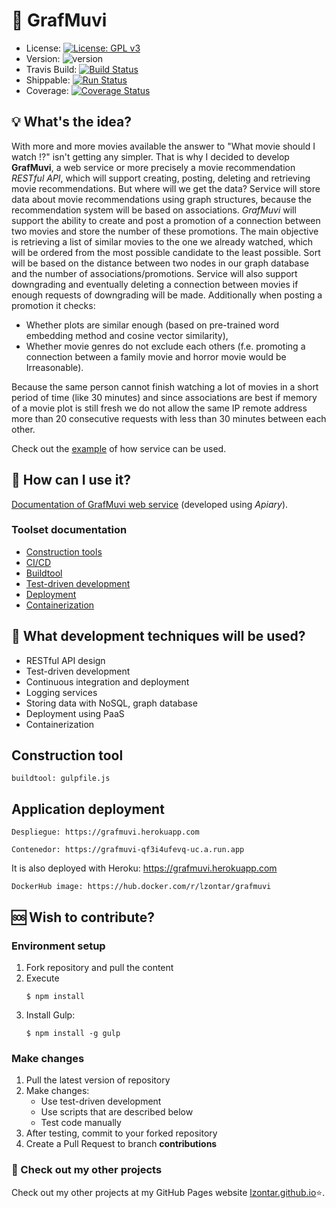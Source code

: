 # :movie_camera: GrafMuvi
- License: [![License: GPL v3](https://img.shields.io/badge/License-GPLv3-blue.svg)](https://www.gnu.org/licenses/gpl-3.0)
- Version: ![version](https://img.shields.io/badge/version-0.4.1-blue)
- Travis Build: [![Build Status](https://travis-ci.com/lzontar/GrafMuvi.svg?branch=master)](https://travis-ci.com/lzontar/GrafMuvi)
- Shippable: [![Run Status](https://api.shippable.com/projects/5d950376945f6b00077d2707/badge?branch=master)](https://app.shippable.com/github/lzontar/GrafMuvi/dashboard)
- Coverage: [![Coverage Status](https://coveralls.io/repos/github/lzontar/GrafMuvi/badge.svg?branch=master)](https://coveralls.io/github/lzontar/GrafMuvi?branch=master)
## :bulb: What's the idea?
With more and more movies available the answer to "What movie should I watch :interrobang:" isn't getting any simpler. That is why I decided to develop **GrafMuvi**, a web service or more precisely a movie recommendation *RESTful API*, which will support creating, posting, deleting and retrieving movie recommendations. But where will we get the data? Service will store data about movie recommendations using graph structures, because the recommendation system will be based on associations. *GrafMuvi* will support the ability to create and post a promotion of a connection between two movies and store the number of these promotions. The main objective is retrieving a list of similar movies to the one we already watched, which will be ordered from the most possible candidate to the least possible. Sort will be based on the distance between two nodes in our graph database and the number of associations/promotions. Service will also support downgrading and eventually deleting a connection between movies if enough requests of downgrading will be made.
Additionally when posting a promotion it checks:
- Whether plots are similar enough (based on pre-trained word embedding method and cosine vector similarity),
- Whether movie genres do not exclude each others (f.e. promoting a connection between a family movie and horror movie would be Irreasonable).

Because the same person cannot finish watching a lot of movies in a short period of time (like 30 minutes) and since associations are best if memory of a movie plot is still fresh we do not allow the same IP remote address more than 20 consecutive requests with less than 30 minutes between each other.

Check out the [example](https://github.com/lzontar/GrafMuvi/blob/master/Example.pdf) of how service can be used.
## :page_with_curl: How can I use it?
[Documentation of GrafMuvi web service](https://grafmuvi.docs.apiary.io/#) (developed using *Apiary*).
### Toolset documentation
- [Construction tools](https://github.com/lzontar/GrafMuvi/blob/master/docs/Construction_tools.md)
- [CI/CD](https://github.com/lzontar/GrafMuvi/blob/master/docs/CI.md)
- [Buildtool](https://github.com/lzontar/GrafMuvi/blob/master/docs/Buildtool.md)
- [Test-driven development](https://github.com/lzontar/GrafMuvi/blob/master/docs/Test-driven_development.md)
- [Deployment](https://github.com/lzontar/GrafMuvi/blob/master/docs/Deployment.md)
- [Containerization](https://github.com/lzontar/GrafMuvi/blob/master/docs/Containerization.md)

## :blue_book: What development techniques will be used?
- RESTful API design
- Test-driven development
- Continuous integration and deployment
- Logging services
- Storing data with NoSQL, graph database
- Deployment using PaaS
- Containerization

## Construction tool
```
buildtool: gulpfile.js
```
## Application deployment
```
Despliegue: https://grafmuvi.herokuapp.com
```
```
Contenedor: https://grafmuvi-qf3i4ufevq-uc.a.run.app
```
It is also deployed with Heroku: https://grafmuvi.herokuapp.com
```
DockerHub image: https://hub.docker.com/r/lzontar/grafmuvi
```
## :sos: Wish to contribute?
### Environment setup
1. Fork repository and pull the content
2. Execute
   ```
   $ npm install
   ```
3. Install Gulp:
   ```
   $ npm install -g gulp
   ```
### Make changes
1. Pull the latest version of repository
2. Make changes:
   - Use test-driven development
   - Use scripts that are described below
   - Test code manually
3. After testing, commit to your forked repository
4. Create a Pull Request to branch **contributions**
### :link: Check out my other projects
Check out my other projects at my GitHub Pages website [lzontar.github.io](https://lzontar.github.io):star:.
